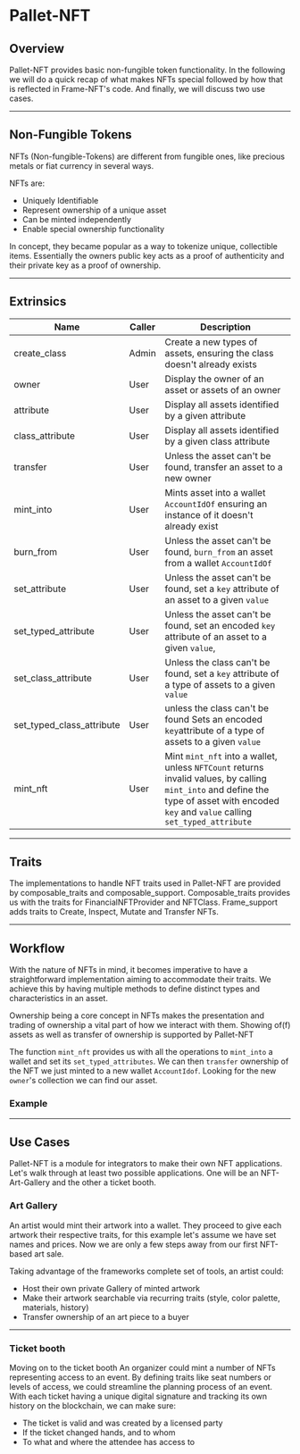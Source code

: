 # Pallet-NFT
## Overview
Pallet-NFT provides basic non-fungible token functionality.
In the following we will do a quick recap of what makes NFTs special followed by how that is reflected in Frame-NFT's code.
And finally, we will discuss two use cases.

---

## Non-Fungible Tokens
NFTs (Non-fungible-Tokens) are different from fungible ones, like precious metals or fiat currency in several ways.

NFTs are:
* Uniquely Identifiable
* Represent ownership of a unique asset
* Can be minted independently
* Enable special ownership functionality

In concept, they became popular as a way to tokenize unique, collectible items. 
Essentially the owners public key acts as a proof of authenticity and their private key as a proof of ownership.

---

## Extrinsics 
| Name                      | Caller | Description                                                                                                                                                                               |
|---------------------------|--------|-------------------------------------------------------------------------------------------------------------------------------------------------------------------------------------------|
| create_class              | Admin  | Create a new types of assets, ensuring the class doesn't already exists                                                                                                                   |
| owner                     | User   | Display the owner of an asset or assets of an owner                                                                                                                                       |
| attribute                 | User   | Display all assets identified by a given attribute                                                                                                                                        |
| class_attribute           | User   | Display all assets identified by a given class attribute                                                                                                                                  |
| transfer                  | User   | Unless the asset can't be found, transfer an asset to a new owner                                                                                                                         |
| mint_into                 | User   | Mints asset into a wallet `AccountIdOf` ensuring an instance of it doesn't already exist                                                                                                  |
| burn_from                 | User   | Unless the asset can't be found, `burn_from` an asset from a wallet `AccountIdOf`                                                                                                         |
| set_attribute             | User   | Unless the asset can't be found, set a `key` attribute of an asset to a given `value`                                                                                                     |
| set_typed_attribute       | User   | Unless the asset can't be found, set an encoded `key` attribute of an asset to a given `value`,                                                                                           |
| set_class_attribute       | User   | Unless the class can't be found, set a `key` attribute of a type of assets to a given `value`                                                                                             |
| set_typed_class_attribute | User   | unless the class can't be found Sets an encoded `key`attribute of a type of assets to a given `value`                                                                                     |
| mint_nft                  | User   | Mint `mint_nft` into a wallet, unless `NFTCount` returns invalid values, by calling `mint_into` and define the type of asset with encoded `key` and `value` calling `set_typed_attribute` |

---

## Traits
The implementations to handle NFT traits used in Pallet-NFT are provided by composable_traits and composable_support.
Composable_traits provides us with the traits for FinancialNFTProvider and NFTClass.
Frame_support adds traits to Create, Inspect, Mutate and Transfer NFTs.

---

## Workflow
With the nature of NFTs in mind, it becomes imperative to have a straightforward implementation aiming to accommodate their traits.
We achieve this by having multiple methods to define distinct types and characteristics in an asset.

Ownership being a core concept in NFTs makes the presentation and trading of ownership a vital part of how we interact with them.
Showing of(f) assets as well as transfer of ownership is supported by Pallet-NFT

The function `mint_nft` provides us with all the operations to `mint_into` a wallet and set its `set_typed_attributes`.
We can then `transfer` ownership of the NFT we just minted to a new wallet `AccountIdof`.
Looking for the new `owner`'s collection we can find our asset.

### Example

---

## Use Cases
Pallet-NFT is a module for integrators to make their own NFT applications.
Let's walk through at least two possible applications. One will be an NFT-Art-Gallery and the other a ticket booth.

### Art Gallery
An artist would mint their artwork into a wallet. 
They proceed to give each artwork their respective traits, for this example let's assume we have set names and prices.
Now we are only a few steps away from our first NFT-based art sale.

Taking advantage of the frameworks complete set of tools, an artist could:
* Host their own private Gallery of minted artwork
* Make their artwork searchable via recurring traits (style, color palette, materials, history)
* Transfer ownership of an art piece to a buyer

---

### Ticket booth
Moving on to the ticket booth
An organizer could mint a number of NFTs representing access to an event. 
By defining traits like seat numbers or levels of access, we could streamline the planning process of an event.
With each ticket having a unique digital signature and tracking its own history on the blockchain, we can make sure:
* The ticket is valid and was created by a licensed party
* If the ticket changed hands, and to whom
* To what and where the attendee has access to